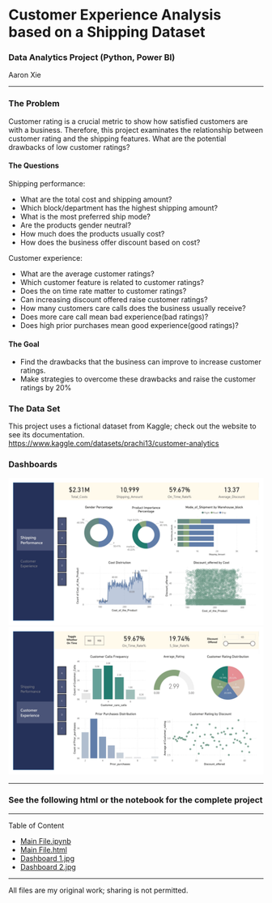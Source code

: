 # Customer Experience Analysis based on a Shipping Dataset
### Data Analytics Project (Python, Power BI)
Aaron Xie
___
### The Problem
Customer rating is a crucial metric to show how satisfied customers are with a business. Therefore, this project examinates the relationship between customer rating and the shipping features. What are the potential drawbacks of low customer ratings?

#### The Questions
Shipping performance:
* What are the total cost and shipping amount?
* Which block/department has the highest shipping amount?
* What is the most preferred ship mode?
* Are the products gender neutral?
* How much does the products usually cost?
* How does the business offer discount based on cost?

Customer experience:
* What are the average customer ratings?
* Which customer feature is related to customer ratings?
* Does the on time rate matter to customer ratings?
* Can increasing discount offered raise customer ratings?
* How many customers care calls does the business usually receive?
* Does more care call mean bad experience(bad ratings)?
* Does high prior purchases mean good experience(good ratings)?


#### The Goal
* Find the drawbacks that the business can improve to increase customer ratings.
* Make strategies to overcome these drawbacks and raise the customer ratings by 20%

### The Data Set
This project uses a fictional dataset from Kaggle; check out the website to see its documentation.
https://www.kaggle.com/datasets/prachi13/customer-analytics

### Dashboards
![Dashboard 1](https://github.com/aaronxxie/Customer-Experience-Analysis/blob/main/Dashboard%201.jpg)
![Dashboard 2](https://github.com/aaronxxie/Customer-Experience-Analysis/blob/main/Dashboard%202.jpg)
___
### See the following html or the notebook for the complete project
___
Table of Content

* [Main File.ipynb](https://github.com/aaronxxie/Customer-Experience-Analysis/blob/main/Main%20Project.ipynb)
* [Main File.html](https://github.com/aaronxxie/Customer-Experience-Analysis/blob/main/Main%20Project.html)
* [Dashboard 1.jpg](https://github.com/aaronxxie/Customer-Experience-Analysis/blob/main/Dashboard%201.jpg)
* [Dashboard 2.jpg](https://github.com/aaronxxie/Customer-Experience-Analysis/blob/main/Dashboard%202.jpg)
___
All files are my original work; sharing is not permitted.

